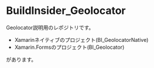 # BuildInsider_Geolocator
Geolocator説明用のレポジトリです。

- Xamarinネイティブのプロジェクト(BI_GeolocatorNative)
- Xamarin.Formsのプロジェクト(BI_Geolocator)

があります。
